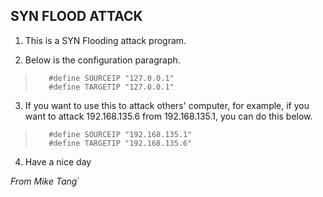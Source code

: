 SYN FLOOD ATTACK
---
1. This is a SYN Flooding attack program.

2. Below is the configuration paragraph.
> ```
>	 #define SOURCEIP "127.0.0.1"    
>	 #define TARGETIP "127.0.0.1"    
> ```

3. If you want to use this to attack others' computer, for example, if you want to attack 192.168.135.6 from 192.168.135.1, you can do this below.
> ```
>	 #define SOURCEIP "192.168.135.1"   
>	 #define TARGETIP "192.168.135.6"   
> ```

4. Have a nice day

*From Mike Tang*`
	